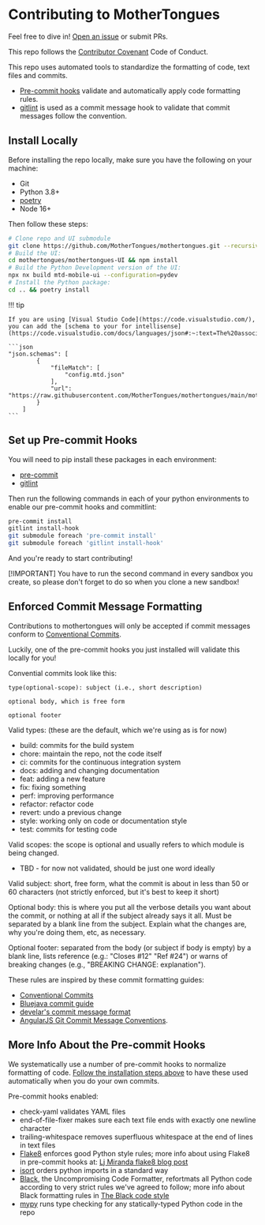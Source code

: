 # Contributing to MotherTongues

Feel free to dive in! [Open an issue](https://github.com/MotherTongues/mothertongues/issues/new) or submit PRs.

This repo follows the [Contributor Covenant](http://contributor-covenant.org/version/1/3/0/) Code of Conduct.

This repo uses automated tools to standardize the formatting of code, text files and
commits.
 - [Pre-commit hooks](#pre-commit-hooks) validate and automatically apply code
   formatting rules.
 - [gitlint](#enforced-commit-message-formatting) is used as a commit message hook to validate that
   commit messages follow the convention.

## Install Locally
Before installing the repo locally, make sure you have the following on your machine:
-  Git
- Python 3.8+
- [poetry](https://python-poetry.org/docs/)
-  Node 16+

Then follow these steps:

```bash
# Clone repo and UI submodule
git clone https://github.com/MotherTongues/mothertongues.git --recursive
# Build the UI:
cd mothertongues/mothertongues-UI && npm install
# Build the Python Development version of the UI:
npx nx build mtd-mobile-ui --configuration=pydev
# Install the Python package:
cd .. && poetry install
```

!!! tip

    If you are using [Visual Studio Code](https://code.visualstudio.com/), you can add the [schema to your for intellisense](https://code.visualstudio.com/docs/languages/json#:~:text=The%20association%20of%20a%20JSON,under%20the%20property%20json.schemas%20.)!

    ```json
    "json.schemas": [
            {
                "fileMatch": [
                    "config.mtd.json"
                ],
                "url": "https://raw.githubusercontent.com/MotherTongues/mothertongues/main/mothertongues/schemas/config.json"
            }
        ]
    ```



## Set up Pre-commit Hooks

You will need to pip install these packages in each environment:
- [pre-commit](https://pre-commit.com/)
- [gitlint](https://jorisroovers.com/gitlint/)

Then run the following commands in each of your python environments to enable our pre-commit hooks and commitlint:

```sh
pre-commit install
gitlint install-hook
git submodule foreach 'pre-commit install'
git submodule foreach 'gitlint install-hook'
```

And you're ready to start contributing!

[!IMPORTANT]
You have to run the second command in every sandbox you create, so please
don't forget to do so when you clone a new sandbox!

## Enforced Commit Message Formatting
Contributions to mothertongues will only be accepted if commit messages conform to [Conventional Commits](https://www.conventionalcommits.org/).

Luckily, one of the pre-commit hooks you just installed will validate this locally for you!

Convential commits look like this:

    type(optional-scope): subject (i.e., short description)

    optional body, which is free form

    optional footer

Valid types: (these are the default, which we're using as is for now)
 - build: commits for the build system
 - chore: maintain the repo, not the code itself
 - ci: commits for the continuous integration system
 - docs: adding and changing documentation
 - feat: adding a new feature
 - fix: fixing something
 - perf: improving performance
 - refactor: refactor code
 - revert: undo a previous change
 - style: working only on code or documentation style
 - test: commits for testing code

Valid scopes: the scope is optional and usually refers to which module is being changed.
 - TBD - for now not validated, should be just one word ideally

Valid subject: short, free form, what the commit is about in less than 50 or 60 characters
(not strictly enforced, but it's best to keep it short)

Optional body: this is where you put all the verbose details you want about the commit, or
nothing at all if the subject already says it all. Must be separated by a blank line from
the subject. Explain what the changes are, why you're doing them, etc, as necessary.

Optional footer: separated from the body (or subject if body is empty) by a blank line,
lists reference (e.g.: "Closes #12" "Ref #24") or warns of breaking changes (e.g.,
"BREAKING CHANGE: explanation").

These rules are inspired by these commit formatting guides:
 - [Conventional Commits](https://www.conventionalcommits.org/)
 - [Bluejava commit guide](https://github.com/bluejava/git-commit-guide)
 - [develar's commit message format](https://gist.github.com/develar/273e2eb938792cf5f86451fbac2bcd51)
 - [AngularJS Git Commit Message Conventions](https://docs.google.com/document/d/1QrDFcIiPjSLDn3EL15IJygNPiHORgU1_OOAqWjiDU5Y).



## More Info About the Pre-commit Hooks

We systematically use a number of pre-commit hooks to
normalize formatting of code. [Follow the installation steps above](#set-up-pre-commit-hooks) to have these used automatically when you do your own commits.

Pre-commit hooks enabled:
- check-yaml validates YAML files
- end-of-file-fixer makes sure each text file ends with exactly one newline character
- trailing-whitespace removes superfluous whitespace at the end of lines in text files
- [Flake8](https://flake8.pycqa.org/) enforces good Python style rules; more info about
  using Flake8 in pre-commit hooks at:
  [Lj Miranda flake8 blog post](https://ljvmiranda921.github.io/notebook/2018/06/21/precommits-using-black-and-flake8/)
- [isort](https://pycqa.github.io/isort/) orders python imports in a standard way
- [Black](https://github.com/psf/black), the Uncompromising Code Formatter, refortmats all
  Python code according to very strict rules we've agreed to follow; more info about Black
  formatting rules in
  [The Black code style](https://black.readthedocs.io/en/stable/the_black_code_style/index.html)
- [mypy](http://mypy-lang.org/) runs type checking for any statically-typed Python code in
  the repo
